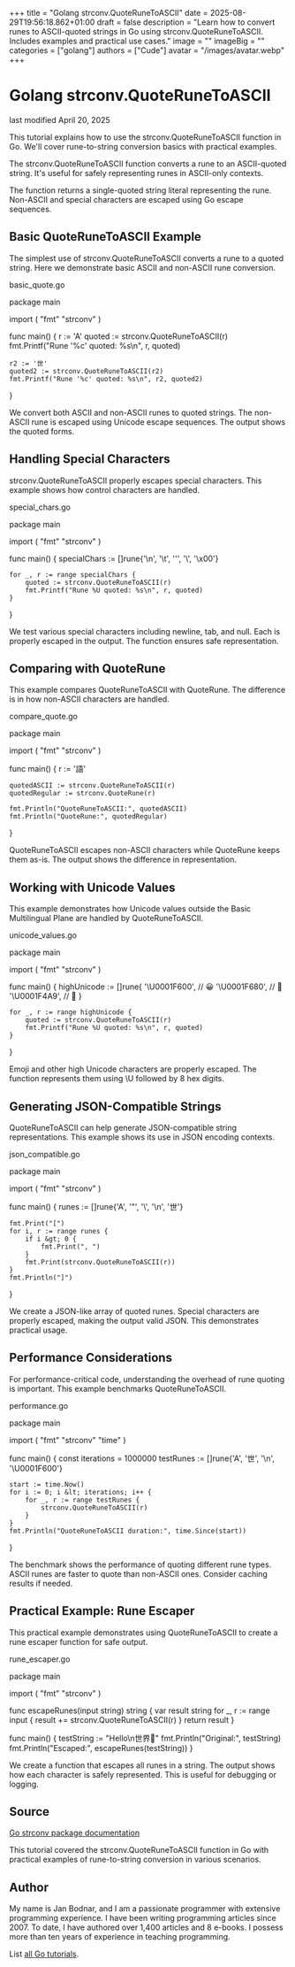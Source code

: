 +++
title = "Golang strconv.QuoteRuneToASCII"
date = 2025-08-29T19:56:18.862+01:00
draft = false
description = "Learn how to convert runes to ASCII-quoted strings in Go using strconv.QuoteRuneToASCII. Includes examples and practical use cases."
image = ""
imageBig = ""
categories = ["golang"]
authors = ["Cude"]
avatar = "/images/avatar.webp"
+++

# Golang strconv.QuoteRuneToASCII

last modified April 20, 2025

This tutorial explains how to use the strconv.QuoteRuneToASCII function in Go.
We'll cover rune-to-string conversion basics with practical examples.

The strconv.QuoteRuneToASCII function converts a rune to an ASCII-quoted string.
It's useful for safely representing runes in ASCII-only contexts.

The function returns a single-quoted string literal representing the rune.
Non-ASCII and special characters are escaped using Go escape sequences.

## Basic QuoteRuneToASCII Example

The simplest use of strconv.QuoteRuneToASCII converts a rune to a quoted string.
Here we demonstrate basic ASCII and non-ASCII rune conversion.

basic_quote.go
  

package main

import (
    "fmt"
    "strconv"
)

func main() {
    r := 'A'
    quoted := strconv.QuoteRuneToASCII(r)
    fmt.Printf("Rune '%c' quoted: %s\n", r, quoted)
    
    r2 := '世'
    quoted2 := strconv.QuoteRuneToASCII(r2)
    fmt.Printf("Rune '%c' quoted: %s\n", r2, quoted2)
}

We convert both ASCII and non-ASCII runes to quoted strings. The non-ASCII rune
is escaped using Unicode escape sequences. The output shows the quoted forms.

## Handling Special Characters

strconv.QuoteRuneToASCII properly escapes special characters.
This example shows how control characters are handled.

special_chars.go
  

package main

import (
    "fmt"
    "strconv"
)

func main() {
    specialChars := []rune{'\n', '\t', '\'', '\\', '\x00'}
    
    for _, r := range specialChars {
        quoted := strconv.QuoteRuneToASCII(r)
        fmt.Printf("Rune %U quoted: %s\n", r, quoted)
    }
}

We test various special characters including newline, tab, and null. Each is
properly escaped in the output. The function ensures safe representation.

## Comparing with QuoteRune

This example compares QuoteRuneToASCII with QuoteRune.
The difference is in how non-ASCII characters are handled.

compare_quote.go
  

package main

import (
    "fmt"
    "strconv"
)

func main() {
    r := '語'
    
    quotedASCII := strconv.QuoteRuneToASCII(r)
    quotedRegular := strconv.QuoteRune(r)
    
    fmt.Println("QuoteRuneToASCII:", quotedASCII)
    fmt.Println("QuoteRune:", quotedRegular)
}

QuoteRuneToASCII escapes non-ASCII characters while QuoteRune
keeps them as-is. The output shows the difference in representation.

## Working with Unicode Values

This example demonstrates how Unicode values outside the Basic Multilingual Plane
are handled by QuoteRuneToASCII.

unicode_values.go
  

package main

import (
    "fmt"
    "strconv"
)

func main() {
    highUnicode := []rune{
        '\U0001F600', // 😀
        '\U0001F680', // 🚀
        '\U0001F4A9', // 💩
    }
    
    for _, r := range highUnicode {
        quoted := strconv.QuoteRuneToASCII(r)
        fmt.Printf("Rune %U quoted: %s\n", r, quoted)
    }
}

Emoji and other high Unicode characters are properly escaped. The function
represents them using \U followed by 8 hex digits.

## Generating JSON-Compatible Strings

QuoteRuneToASCII can help generate JSON-compatible string representations.
This example shows its use in JSON encoding contexts.

json_compatible.go
  

package main

import (
    "fmt"
    "strconv"
)

func main() {
    runes := []rune{'A', '"', '\\', '\n', '世'}
    
    fmt.Print("[")
    for i, r := range runes {
        if i &gt; 0 {
            fmt.Print(", ")
        }
        fmt.Print(strconv.QuoteRuneToASCII(r))
    }
    fmt.Println("]")
}

We create a JSON-like array of quoted runes. Special characters are properly
escaped, making the output valid JSON. This demonstrates practical usage.

## Performance Considerations

For performance-critical code, understanding the overhead of rune quoting is
important. This example benchmarks QuoteRuneToASCII.

performance.go
  

package main

import (
    "fmt"
    "strconv"
    "time"
)

func main() {
    const iterations = 1000000
    testRunes := []rune{'A', '世', '\n', '\U0001F600'}
    
    start := time.Now()
    for i := 0; i &lt; iterations; i++ {
        for _, r := range testRunes {
            strconv.QuoteRuneToASCII(r)
        }
    }
    fmt.Println("QuoteRuneToASCII duration:", time.Since(start))
}

The benchmark shows the performance of quoting different rune types. ASCII runes
are faster to quote than non-ASCII ones. Consider caching results if needed.

## Practical Example: Rune Escaper

This practical example demonstrates using QuoteRuneToASCII to create
a rune escaper function for safe output.

rune_escaper.go
  

package main

import (
    "fmt"
    "strconv"
)

func escapeRunes(input string) string {
    var result string
    for _, r := range input {
        result += strconv.QuoteRuneToASCII(r)
    }
    return result
}

func main() {
    testString := "Hello\n世界🚀"
    fmt.Println("Original:", testString)
    fmt.Println("Escaped:", escapeRunes(testString))
}

We create a function that escapes all runes in a string. The output shows how
each character is safely represented. This is useful for debugging or logging.

## Source

[Go strconv package documentation](https://pkg.go.dev/strconv)

This tutorial covered the strconv.QuoteRuneToASCII function in Go
with practical examples of rune-to-string conversion in various scenarios.

## Author

My name is Jan Bodnar, and I am a passionate programmer with extensive
programming experience. I have been writing programming articles since 2007.
To date, I have authored over 1,400 articles and 8 e-books. I possess more
than ten years of experience in teaching programming.

List [all Go tutorials](/golang/).